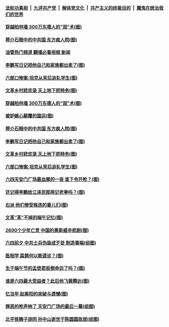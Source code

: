 ####  [法轮功真相](../../../../basic/blob/master/README.md?t=06051331) &nbsp;|&nbsp; [九评共产党](../../../../9ping.md/blob/master/README.md?t=06051331) &nbsp;|&nbsp; [解体党文化](../../../../jtdwh.md/blob/master/README.md?t=06051331)  &nbsp;|&nbsp; [共产主义的终极目的](../../../../gczydzjmd.md/blob/master/README.md?t=06051331) &nbsp;|&nbsp; [魔鬼在统治我们的世界](../../../../mgztzwmdsj.md/blob/master/README.md?t=06051331) 

#### [穿越柏林墙 300万东德人的“润”术(图)](../pages/p6/1008275.md?t=06051331) 

#### [蒋介石眼中的中共国 东方疯人院(图)](../pages/p6/1008255.md?t=06051331) 

#### [油管热门频道 翻墙必看视频 新闻](http://45.76.130.85:81/youtube.html?06051331)


#### [李鹏写日记把他自己和家族都出卖了(图)](../pages/p6/1007935.md?t=06051331) 

#### [六部口惨案:坦克从背后追轧学生(图)](../pages/p6/1008037.md?t=06051331) 

#### [文革乡村悲欢录 天上地下抓特务(图)](../pages/p6/1008175.md?t=06051331) 

#### [穿越柏林墙 300万东德人的“润”术(图)](../pages/p6/1008275.md?t=06051331) 

#### [被妒嫉心颠覆的国运(图)](../pages/p6/1008323.md?t=06051331) 

#### [蒋介石眼中的中共国 东方疯人院(图)](../pages/p6/1008255.md?t=06051331) 



#### [李鹏写日记把他自己和家族都出卖了(图)](../pages/p6/1007935.md?t=06051331) 

#### [文革乡村悲欢录 天上地下抓特务(图)](../pages/p6/1008175.md?t=06051331) 

#### [六部口惨案:坦克从背后追轧学生(图)](../pages/p6/1008037.md?t=06051331) 

#### [六四天安门广场最血腥的一夜 谁下令开枪？(图)](../pages/p6/999105.md?t=06051331) 

#### [还记得李鹏给江泽民那两记老拳吗？(图)](../pages/p6/1007933.md?t=06051331) 

#### [右派 他们惨受株连的妻儿们(图)](../pages/p6/1007944.md?t=06051331) 

#### [文革“革”不掉的端午记忆(图)](../pages/p6/1008078.md?t=06051331) 

#### [2600个少年亡灵 中国的奥斯威辛悲剧(图)](../pages/p6/1008098.md?t=06051331) 

#### [六四前夕 中共士兵伪装成歹徒 制造事端(组图)](../pages/p6/1007846.md?t=06051331) 

#### [医相学 扁鹊何以能遥诊？(图)](../pages/p6/1008087.md?t=06051331) 

#### [生于端午节的孟尝君扳倒命运了吗？(图)](../pages/p6/1005344.md?t=06051331) 

#### [谁是六四最大受益者？此后他飞黄腾达(图)](../pages/p6/1007805.md?t=06051331) 

#### [忆当年 赵紫阳的突破与遗憾(图)](../pages/p6/1007809.md?t=06051331) 

#### [罪恶的枪声响了 天安门广场的最后一幕(组图)](../pages/p6/1007943.md?t=06051331) 

#### [北平铁狮子胡同 孙中山逝世于陈圆圆故居(组图)](../pages/p6/1007845.md?t=06051331) 

<img src='http://gfw-breaker.win/goodnews/indexes/p6.md' width='0px' height='0px'/>
